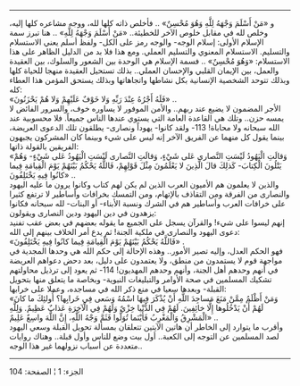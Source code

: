------------------------------------------------------------------------

و «مَنْ أَسْلَمَ وَجْهَهُ لِلَّهِ وَهُوَ مُحْسِنٌ» .. فأخلص ذاته كلها لله، ووجه مشاعره كلها
إليه، وخلص لله في مقابل خلوص الآخر للخطيئة.. «مَنْ أَسْلَمَ وَجْهَهُ لِلَّهِ» .. هنا
تبرز سمة الإسلام الأولى: إسلام الوجه- والوجه رمز على الكل- ولفظ أسلم
يعني الاستسلام والتسليم. الاستسلام المعنوي والتسليم العملي. ومع هذا فلا
بد من الدليل الظاهر على هذا الاستسلام: «وَهُوَ مُحْسِنٌ» .. فسمة الإسلام هي
الوحدة بين الشعور والسلوك، بين العقيدة والعمل، بين الإيمان القلبي
والإحسان العملي.. بذلك تستحيل العقيدة منهجا للحياة كلها وبذلك تتوحد
الشخصية الإنسانية بكل نشاطها واتجاهاتها وبذلك يستحق المؤمن هذا العطاء
كله:  
«فَلَهُ أَجْرُهُ عِنْدَ رَبِّهِ وَلا خَوْفٌ عَلَيْهِمْ وَلا هُمْ يَحْزَنُونَ» ..  
الأجر المضمون لا يضيع عند ربهم.. والأمن الموفور لا يساوره خوف، والسرور
الفائض لا يمسه حزن.. وتلك هي القاعدة العامة التي يستوي عندها الناس
جميعاً. فلا محسوبية عند الله سبحانه ولا محاباة! 113- ولقد كانوا- يهوداً
ونصارى- يطلقون تلك الدعوى العريضة، بينما يقول كل منهما عن الفريق الآخر
إنه ليس على شيء وبينما كان المشركون يجبهون الفريقين بالقولة ذاتها:  
«وَقالَتِ الْيَهُودُ لَيْسَتِ النَّصارى عَلى شَيْءٍ، وَقالَتِ النَّصارى لَيْسَتِ الْيَهُودُ عَلى شَيْءٍ-
وَهُمْ يَتْلُونَ الْكِتابَ- كَذلِكَ قالَ الَّذِينَ لا يَعْلَمُونَ مِثْلَ قَوْلِهِمْ، فَاللَّهُ يَحْكُمُ بَيْنَهُمْ
يَوْمَ الْقِيامَةِ فِيما كانُوا فِيهِ يَخْتَلِفُونَ» ..  
والذين لا يعلمون هم الأميون العرب الذين لم يكن لهم كتاب وكانوا يرون ما
عليه اليهود والنصارى من الفرقة ومن التقاذف بالإتهام، ومن التمسك بخرافات
وأساطير لا ترتفع كثيرا على خرافات العرب وأساطير هم في الشرك ونسبة
الأبناء- أو البنات- لله سبحانه فكانوا يزهدون في دين اليهود ودين النصارى
ويقولون:  
إنهم ليسوا على شيء! والقرآن يسجل على الجميع ما يقوله بعضهم في بعض عقب
تفنيد دعوى اليهود والنصارى في ملكية الجنة! ثم يدع أمر الخلاف بينهم إلى
الله:  
«فَاللَّهُ يَحْكُمُ بَيْنَهُمْ يَوْمَ الْقِيامَةِ فِيما كانُوا فِيهِ يَخْتَلِفُونَ» .  
فهو الحكم العدل، وإليه تصير الأمور.. وهذه الإحالة إلى حكم الله هي وحدها
المجدية في مواجهة قوم لا يستمدون من منطق، ولا يعتمدون على دليل، بعد دحض
دعواهم العريضة في أنهم وحدهم أهل الجنة، وأنهم وحدهم المهديون! 114- ثم
يعود إلى ترذيل محاولتهم تشكيك المسلمين في صحة الأوامر والتبليغات
النبوية- وبخاصة ما يتعلق منها بتحويل القبلة- وبعدها سعيا في منع ذكر الله
في مساجده، وعملا على خرابها:  
«وَمَنْ أَظْلَمُ مِمَّنْ مَنَعَ مَساجِدَ اللَّهِ أَنْ يُذْكَرَ فِيهَا اسْمُهُ وَسَعى فِي خَرابِها؟ أُولئِكَ ما
كانَ لَهُمْ أَنْ يَدْخُلُوها إِلَّا خائِفِينَ. لَهُمْ فِي الدُّنْيا خِزْيٌ وَلَهُمْ فِي الْآخِرَةِ عَذابٌ
عَظِيمٌ. وَلِلَّهِ الْمَشْرِقُ وَالْمَغْرِبُ فَأَيْنَما تُوَلُّوا فَثَمَّ وَجْهُ اللَّهِ، إِنَّ اللَّهَ واسِعٌ عَلِيمٌ»
..  
وأقرب ما يتوارد إلى الخاطر أن هاتين الآيتين تتعلقان بمسألة تحويل القبلة
وسعي اليهود لصد المسلمين عن التوجه إلى الكعبة.. أول بيت وضع للناس وأول
قبلة.. وهناك روايات متعددة عن أسباب نزولهما غير هذا الوجه..

------------------------------------------------------------------------

الجزء: 1 ¦ الصفحة: 104
